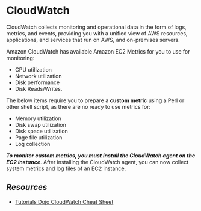 # CloudWatch

CloudWatch collects monitoring and operational data in the form of logs, metrics, and events, providing you with a unified view of AWS resources, applications, and services that run on AWS, and on-premises servers.

Amazon CloudWatch has available Amazon EC2 Metrics for you to use for monitoring:
- CPU utilization
- Network utilization
- Disk performance
- Disk Reads/Writes. 

The below items require you to prepare a **custom metric** using a Perl or other shell script, as there are no ready to use metrics for:
- Memory utilization
- Disk swap utilization
- Disk space utilization
- Page file utilization
- Log collection

***To monitor custom metrics, you must install the CloudWatch agent on the EC2 instance***. After installing the CloudWatch agent, you can now collect system metrics and log files of an EC2 instance.

## *Resources*

- [Tutorials Dojo CloudWatch Cheat Sheet](https://tutorialsdojo.com/amazon-cloudwatch/)
